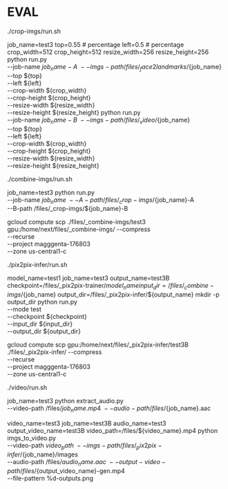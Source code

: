 # EVAL

./crop-imgs/run.sh

job_name=test3
top=0.55 # percentage
left=0.5 # percentage
crop_width=512
crop_height=512
resize_width=256
resize_height=256
python run.py \
  --job-name ${job_name}-A \
  --imgs-path /files/_face2landmarks/${job_name} \
  --top ${top} \
  --left ${left} \
  --crop-width ${crop_width} \
  --crop-height ${crop_height} \
  --resize-width ${resize_width} \
  --resize-height ${resize_height}
python run.py \
  --job-name ${job_name}-B \
  --imgs-path /files/_video/${job_name} \
  --top ${top} \
  --left ${left} \
  --crop-width ${crop_width} \
  --crop-height ${crop_height} \
  --resize-width ${resize_width} \
  --resize-height ${resize_height}




./combine-imgs/run.sh

job_name=test3
python run.py \
  --job-name ${job_name} \
  --A-path /files/_crop-imgs/${job_name}-A \
  --B-path /files/_crop-imgs/${job_name}-B


gcloud compute scp ./files/_combine-imgs/test3 gpu:/home/next/files/_combine-imgs/  --compress \
--recurse \
--project magggenta-176803 \
--zone us-central1-c



./pix2pix-infer/run.sh

model_name=test1
job_name=test3
output_name=test3B
checkpoint=/files/_pix2pix-trainer/${model_name}
input_dir=/files/_combine-imgs/${job_name}
output_dir=/files/_pix2pix-infer/${output_name}
mkdir -p output_dir
python run.py \
  --mode test \
  --checkpoint ${checkpoint} \
  --input_dir  ${input_dir} \
  --output_dir ${output_dir}


gcloud compute scp gpu:/home/next/files/_pix2pix-infer/test3B ./files/_pix2pix-infer/   --compress \
--recurse \
--project magggenta-176803 \
--zone us-central1-c



./video/run.sh

job_name=test3
python extract_audio.py \
  --video-path /files/${job_name}.mp4 \
  --audio-path /files/${job_name}.aac

video_name=test3
job_name=test3B
audio_name=test3
output_video_name=test3B
video_path=/files/${video_name}.mp4
python imgs_to_video.py \
  --video-path ${video_path} \
  --imgs-path /files/_pix2pix-infer/${job_name}/images \
  --audio-path /files/${audio_name}.aac \
  --output-video-path /files/${output_video_name}-gen.mp4 \
  --file-pattern %d-outputs.png
